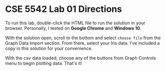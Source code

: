 # CSE 5542 Lab 01 Directions

To run this lab, double-click the HTML file to run the solution in
your browser. Personally, I tested on **Google Chrome** and **Windows 10**.

With the solution open, scroll to the bottom and select `choose file`
from the Graph Data Import section. From there, select your Iris data.
I've included a copy in this solution for your convenience.

With the csv data loaded, choose any of the buttons from Graph Controls
menu to begin plotting data. That's it!
